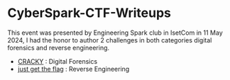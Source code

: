 # CyberSpark-CTF-Writeups
This event was presented by Engineering Spark club in IsetCom in 11 May 2024, I had the honor to author 2 challenges in both categories digital forensics and reverse engineering.
- [CRACKY](https://github.com/PredaSec/CyberSpark-CTF-Writeups/tree/main/CRACKY) : Digital Forensics
- [just get the flag](https://github.com/PredaSec/CyberSpark-CTF-Writeups/tree/main/just%20get%20the%20flag) : Reverse Engineering